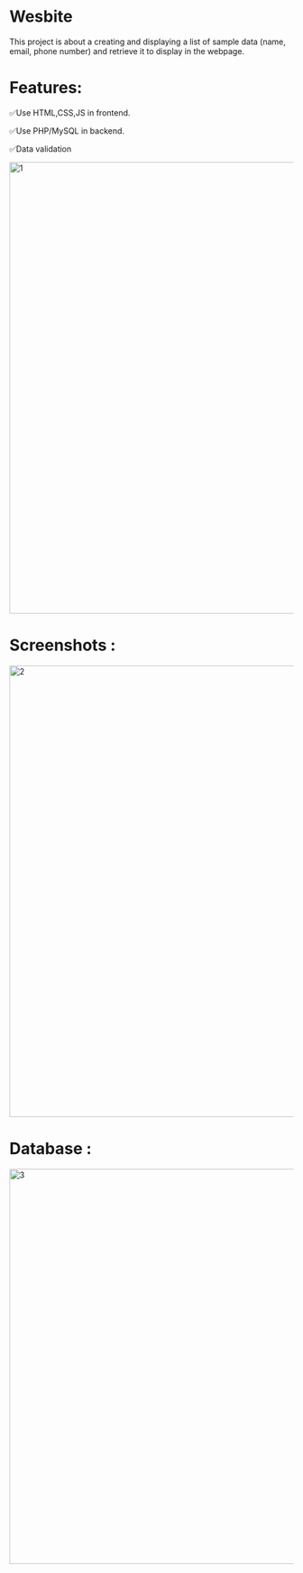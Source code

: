 # Wesbite
This project is about a creating and displaying a list of sample data (name, email, phone number) and retrieve it to display in the webpage.

#  Features: 
✅Use HTML,CSS,JS in frontend.

✅Use PHP/MySQL in backend.

✅Data validation

<img width="800" alt="1" src="https://github.com/assignment-SAFF/Wesbite/assets/109272922/dc868ceb-ec56-4caf-b61b-c334da1500e2">

# Screenshots :
<img width="800" alt="2" src="https://github.com/assignment-SAFF/Wesbite/assets/109272922/6aa434d7-c0c3-41a9-b0b1-99d47074ac2e">

# Database :
<img width="700" alt="3" src="https://github.com/assignment-SAFF/Wesbite/assets/109272922/23c7b67a-4f25-434a-a2fb-b52c1ce4eb56">
